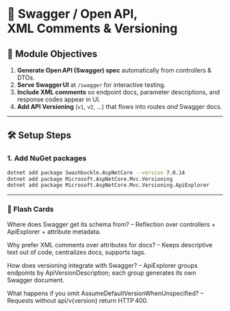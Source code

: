 ﻿# 📘 Swagger / Open API, XML Comments & Versioning


## 🚀 Module Objectives
1. **Generate Open API (Swagger) spec** automatically from controllers & DTOs.  
2. **Serve Swagger UI** at `/swagger` for interactive testing.  
3. **Include XML comments** so endpoint docs, parameter descriptions, and response codes appear in UI.  
4. **Add API Versioning** (`v1`, `v2`, …) that flows into routes *and* Swagger docs.

---

## 🛠 Setup Steps

### 1. Add NuGet packages
```bash
dotnet add package Swashbuckle.AspNetCore --version 7.0.14
dotnet add package Microsoft.AspNetCore.Mvc.Versioning
dotnet add package Microsoft.AspNetCore.Mvc.Versioning.ApiExplorer
```

---

### 🧠 Flash Cards
Where does Swagger get its schema from?
– Reflection over controllers + ApiExplorer + attribute metadata.

Why prefer XML comments over attributes for docs?
– Keeps descriptive text out of code, centralizes docs, supports <example> tags.

How does versioning integrate with Swagger?
– ApiExplorer groups endpoints by ApiVersionDescription; each group generates its own Swagger document.

What happens if you omit AssumeDefaultVersionWhenUnspecified?
– Requests without api/v{version} return HTTP 400.
